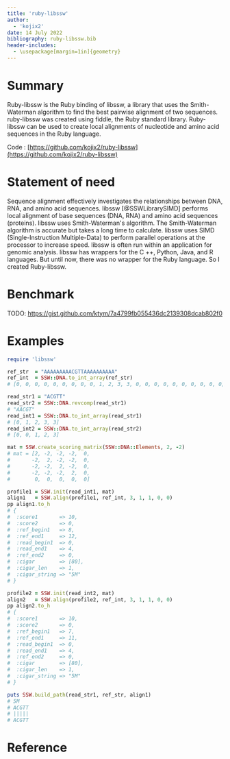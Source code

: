 ```yaml
---
title: 'ruby-libssw'
author:
  - 'kojix2'
date: 14 July 2022
bibliography: ruby-libssw.bib
header-includes:
  - \usepackage[margin=1in]{geometry}
---
```


# Summary

Ruby-libssw is the Ruby binding of libssw, a library that uses the Smith-Waterman algorithm to find the best pairwise alignment of two sequences. ruby-libssw was created using fiddle, the Ruby standard library. Ruby-libssw can be used to create local alignments of nucleotide and amino acid sequences in the Ruby language.

Code : [https://github.com/kojix2/ruby-libssw](https://github.com/kojix2/ruby-libssw)

# Statement of need

Sequence alignment effectively investigates the relationships between DNA, RNA, and amino acid sequences. libssw [@SSWLibrarySIMD]
performs local alignment of base sequences (DNA, RNA) and amino acid sequences (proteins). libssw uses Smith-Waterman's algorithm. The Smith-Waterman algorithm is accurate but takes a long time to calculate. libssw uses SIMD (Single-Instruction Multiple-Data) to perform parallel operations at the processor to increase speed. libssw is often run within an application for genomic analysis. libssw has wrappers for the C ++, Python, Java, and R languages. But until now, there was no wrapper for the Ruby language. So I created Ruby-libssw.

# Benchmark

TODO:
https://gist.github.com/ktym/7a4799fb055436dc2139308dcab802f0

# Examples

```ruby
require 'libssw'
```

```ruby
ref_str  = "AAAAAAAAACGTTAAAAAAAAAA"
ref_int  = SSW::DNA.to_int_array(ref_str) 
# [0, 0, 0, 0, 0, 0, 0, 0, 0, 1, 2, 3, 3, 0, 0, 0, 0, 0, 0, 0, 0, 0, 0]
```

```ruby
read_str1 = "ACGTT"
read_str2 = SSW::DNA.revcomp(read_str1)
# "AACGT"
read_int1 = SSW::DNA.to_int_array(read_str1)
# [0, 1, 2, 3, 3]
read_int2 = SSW::DNA.to_int_array(read_str2)
# [0, 0, 1, 2, 3]
```

```ruby
mat = SSW.create_scoring_matrix(SSW::DNA::Elements, 2, -2)
# mat = [2, -2, -2, -2,  0,
#       -2,  2, -2, -2,  0,
#       -2, -2,  2, -2,  0,
#       -2, -2, -2,  2,  0,
#        0,  0,  0,  0,  0]
```

```ruby
profile1 = SSW.init(read_int1, mat)
align1   = SSW.align(profile1, ref_int, 3, 1, 1, 0, 0)
pp align1.to_h
# {
#  :score1       => 10,
#  :score2       => 0,
#  :ref_begin1   => 8,
#  :ref_end1     => 12,
#  :read_begin1  => 0,
#  :read_end1    => 4,
#  :ref_end2     => 0,
#  :cigar        => [80],
#  :cigar_len    => 1,
#  :cigar_string => "5M"
# }
```

```ruby
profile2 = SSW.init(read_int2, mat)
align2   = SSW.align(profile2, ref_int, 3, 1, 1, 0, 0)
pp align2.to_h
# {
#  :score1       => 10,
#  :score2       => 0,
#  :ref_begin1   => 7,
#  :ref_end1     => 11,
#  :read_begin1  => 0,
#  :read_end1    => 4,
#  :ref_end2     => 0,
#  :cigar        => [80],
#  :cigar_len    => 1,
#  :cigar_string => "5M"
# }
```

```ruby
puts SSW.build_path(read_str1, ref_str, align1)
# 5M
# ACGTT
# |||||
# ACGTT
```

# Reference
